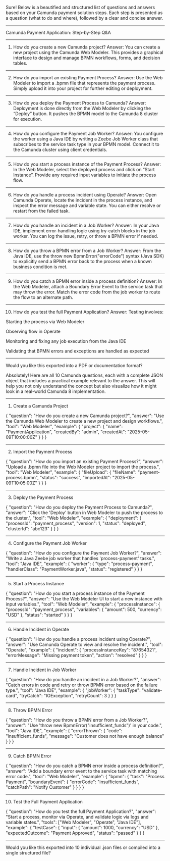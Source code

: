 Sure! Below is a beautified and structured list of questions and answers based on your Camunda payment solution steps. Each step is presented as a question (what to do and where), followed by a clear and concise answer.


---

Camunda Payment Application: Step-by-Step Q&A


---

1. How do you create a new Camunda project?
Answer:
You can create a new project using the Camunda Web Modeler. This provides a graphical interface to design and manage BPMN workflows, forms, and decision tables.


---

2. How do you import an existing Payment Process?
Answer:
Use the Web Modeler to import a .bpmn file that represents the payment process. Simply upload it into your project for further editing or deployment.


---

3. How do you deploy the Payment Process to Camunda?
Answer:
Deployment is done directly from the Web Modeler by clicking the “Deploy” button. It pushes the BPMN model to the Camunda 8 cluster for execution.


---

4. How do you configure the Payment Job Worker?
Answer:
You configure the worker using a Java IDE by writing a Zeebe Job Worker class that subscribes to the service task type in your BPMN model. Connect it to the Camunda cluster using client credentials.


---

5. How do you start a process instance of the Payment Process?
Answer:
In the Web Modeler, select the deployed process and click on “Start Instance”. Provide any required input variables to initiate the process flow.


---

6. How do you handle a process incident using Operate?
Answer:
Open Camunda Operate, locate the incident in the process instance, and inspect the error message and variable state. You can either resolve or restart from the failed task.


---

7. How do you handle an incident in a Job Worker?
Answer:
In your Java IDE, implement error-handling logic using try-catch blocks in the job worker. You can log the issue, retry, or throw a BPMN error if needed.


---

8. How do you throw a BPMN error from a Job Worker?
Answer:
From the Java IDE, use the throw new BpmnError("errorCode") syntax (Java SDK) to explicitly send a BPMN error back to the process when a known business condition is met.


---

9. How do you catch a BPMN error inside a process definition?
Answer:
In the Web Modeler, attach a Boundary Error Event to the service task that may throw the error. Match the error code from the job worker to route the flow to an alternate path.


---

10. How do you test the full Payment Application?
Answer:
Testing involves:

Starting the process via Web Modeler

Observing flow in Operate

Monitoring and fixing any job execution from the Java IDE

Validating that BPMN errors and exceptions are handled as expected



---

Would you like this exported into a PDF or documentation format?





Absolutely! Here are all 10 Camunda questions, each with a complete JSON object that includes a practical example relevant to the answer. This will help you not only understand the concept but also visualize how it might look in a real-world Camunda 8 implementation.


---

1. Create a Camunda Project

{
  "question": "How do you create a new Camunda project?",
  "answer": "Use the Camunda Web Modeler to create a new project and design workflows.",
  "tool": "Web Modeler",
  "example": {
    "project": {
      "name": "PaymentApplication",
      "createdBy": "admin",
      "createdAt": "2025-05-09T10:00:00Z"
    }
  }
}


---

2. Import the Payment Process

{
  "question": "How do you import an existing Payment Process?",
  "answer": "Upload a .bpmn file into the Web Modeler project to import the process.",
  "tool": "Web Modeler",
  "example": {
    "fileUpload": {
      "fileName": "payment-process.bpmn",
      "status": "success",
      "importedAt": "2025-05-09T10:05:00Z"
    }
  }
}


---

3. Deploy the Payment Process

{
  "question": "How do you deploy the Payment Process to Camunda?",
  "answer": "Click the 'Deploy' button in Web Modeler to push the process to the cluster.",
  "tool": "Web Modeler",
  "example": {
    "deployment": {
      "processId": "payment_process",
      "version": 1,
      "status": "deployed",
      "clusterId": "abc123"
    }
  }
}


---

4. Configure the Payment Job Worker

{
  "question": "How do you configure the Payment Job Worker?",
  "answer": "Write a Java Zeebe job worker that handles 'process-payment' tasks.",
  "tool": "Java IDE",
  "example": {
    "worker": {
      "type": "process-payment",
      "handlerClass": "PaymentWorker.java",
      "status": "registered"
    }
  }
}


---

5. Start a Process Instance

{
  "question": "How do you start a process instance of the Payment Process?",
  "answer": "Use the Web Modeler UI to start a new instance with input variables.",
  "tool": "Web Modeler",
  "example": {
    "processInstance": {
      "processId": "payment_process",
      "variables": {
        "amount": 500,
        "currency": "USD"
      },
      "status": "started"
    }
  }
}


---

6. Handle Incident in Operate

{
  "question": "How do you handle a process incident using Operate?",
  "answer": "Use Camunda Operate to view and resolve the incident.",
  "tool": "Operate",
  "example": {
    "incident": {
      "processInstanceKey": "87654321",
      "errorMessage": "Missing payment token",
      "action": "resolved"
    }
  }
}


---

7. Handle Incident in Job Worker

{
  "question": "How do you handle an incident in a Job Worker?",
  "answer": "Catch errors in code and retry or throw BPMN error based on the failure type.",
  "tool": "Java IDE",
  "example": {
    "jobWorker": {
      "taskType": "validate-card",
      "tryCatch": "IOException",
      "retryCount": 3
    }
  }
}


---

8. Throw BPMN Error

{
  "question": "How do you throw a BPMN error from a Job Worker?",
  "answer": "Use 'throw new BpmnError(\"insufficient_funds\")' in your code.",
  "tool": "Java IDE",
  "example": {
    "errorThrown": {
      "code": "insufficient_funds",
      "message": "Customer does not have enough balance"
    }
  }
}


---

9. Catch BPMN Error

{
  "question": "How do you catch a BPMN error inside a process definition?",
  "answer": "Add a boundary error event to the service task with matching error code.",
  "tool": "Web Modeler",
  "example": {
    "bpmn": {
      "task": "Process Payment",
      "boundaryEvent": {
        "errorCode": "insufficient_funds",
        "catchPath": "Notify Customer"
      }
    }
  }
}


---

10. Test the Full Payment Application

{
  "question": "How do you test the full Payment Application?",
  "answer": "Start a process, monitor via Operate, and validate logic via logs and variable states.",
  "tools": ["Web Modeler", "Operate", "Java IDE"],
  "example": {
    "testCase": {
      "input": {
        "amount": 1000,
        "currency": "USD"
      },
      "expectedOutcome": "Payment Approved",
      "status": "passed"
    }
  }
}


---

Would you like this exported into 10 individual .json files or compiled into a single structured file?

